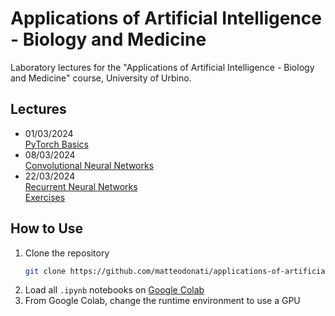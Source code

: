 # Applications of Artificial Intelligence - Biology and Medicine

Laboratory lectures for the "Applications of Artificial Intelligence - Biology and Medicine" course, University of Urbino.

## Lectures

- 01/03/2024 <br>
[PyTorch Basics](./notebooks/0-pytorch-basics.ipynb) <br>
- 08/03/2024 <br>
[Convolutional Neural Networks](./notebooks/1-cnns.ipynb) <br>
- 22/03/2024 <br>
[Recurrent Neural Networks](./notebooks/2-rnns.ipynb) <br>
[Exercises](./notebooks/3-exercises.ipynb) <br>

## How to Use

1. Clone the repository
   ```bash
   git clone https://github.com/matteodonati/applications-of-artificial-intelligence-lab.git
2. Load all `.ipynb` notebooks on [Google Colab](https://colab.research.google.com/)
3. From Google Colab, change the runtime environment to use a GPU
